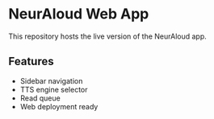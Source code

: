 # NeurAloud Web App

This repository hosts the live version of the NeurAloud app.

## Features
- Sidebar navigation
- TTS engine selector
- Read queue
- Web deployment ready